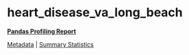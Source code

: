 # heart_disease_va_long_beach

[**Pandas Profiling Report**](https://epistasislab.github.io/pmlb/profile/heart_disease_va_long_beach.html)

[Metadata](metadata.yaml) | [Summary Statistics](summary_stats.tsv)

